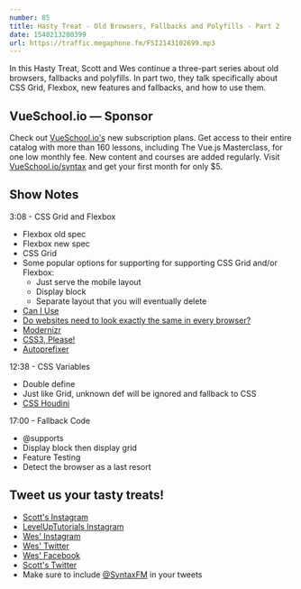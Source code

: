 ```yaml
---
number: 85
title: Hasty Treat - Old Browsers, Fallbacks and Polyfills - Part 2
date: 1540213200399
url: https://traffic.megaphone.fm/FSI2143102699.mp3
---
```


In this Hasty Treat, Scott and Wes continue a three-part series about old browsers, fallbacks and polyfills. In part two, they talk specifically about CSS Grid, Flexbox, new features and fallbacks, and how to use them.

## VueSchool.io — Sponsor

Check out [VueSchool.io's](https://vueschool.io/) new subscription plans. Get access to their entire catalog with more than 160 lessons, including The Vue.js Masterclass, for one low monthly fee. New content and courses are added regularly. Visit [VueSchool.io/syntax](https://vueschool.io/syntax) and get your first month for only $5.

## Show Notes

3:08 - CSS Grid and Flexbox

* Flexbox old spec
* Flexbox new spec
* CSS Grid
* Some popular options for supporting for supporting CSS Grid and/or Flexbox:
  * Just serve the mobile layout
  * Display block
  * Separate layout that you will eventually delete
* [Can I Use](https://caniuse.com/)
* [Do websites need to look exactly the same in every browser?](http://dowebsitesneedtolookexactlythesameineverybrowser.com/)
* [Modernizr](https://modernizr.com/)
* [CSS3, Please!](http://css3please.com/)
* [Autoprefixer](https://github.com/postcss/autoprefixer)

12:38 - CSS Variables

* Double define
* Just like Grid, unknown def will be ignored and fallback to CSS
* [CSS Houdini](https://css-houdini.org)

17:00 - Fallback Code

* @supports
* Display block then display grid
* Feature Testing
* Detect the browser as a last resort

## Tweet us your tasty treats!

* [Scott's Instagram](https://www.instagram.com/stolinski/)
* [LevelUpTutorials Instagram](https://www.instagram.com/LevelUpTutorials/)
* [Wes' Instagram](https://www.instagram.com/wesbos/)
* [Wes' Twitter](https://twitter.com/wesbos)
* [Wes' Facebook](https://www.facebook.com/wesbos.developer)
* [Scott's Twitter](https://twitter.com/stolinski)
* Make sure to include [@SyntaxFM](https://twitter.com/SyntaxFM) in your tweets
